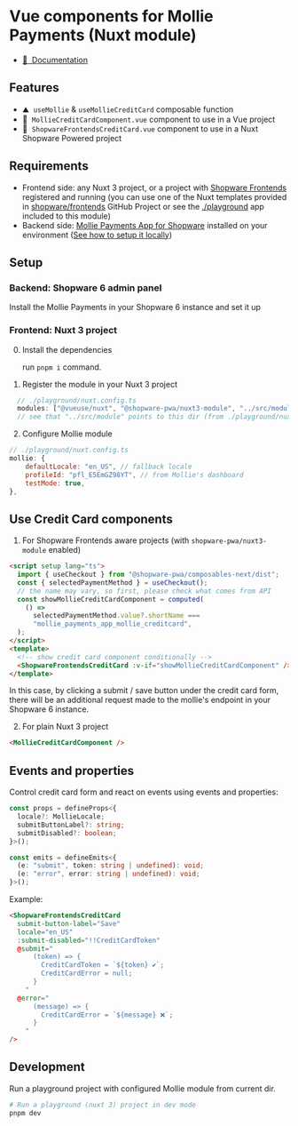 # Vue components for Mollie Payments (Nuxt module)

- [📖 &nbsp;Documentation](https://frontends.shopware.com)

## Features

<!-- Highlight some of the features your module provide here -->

- ⛰ &nbsp;`useMollie` & `useMollieCreditCard` composable function
- 🚠 &nbsp;`MollieCreditCardComponent.vue` component to use in a Vue project
- 🌲 &nbsp;`ShopwareFrontendsCreditCard.vue` component to use in a Nuxt Shopware Powered project

## Requirements

- Frontend side: any Nuxt 3 project, or a project with [Shopware Frontends](https://frontends.shopware.com/getting-started/templates.html) registered and running (you can use one of the Nuxt templates provided in [shopware/frontends](https://github.com/shopware/frontends/tree/main/templates) GitHub Project or see the [./playground](./playground/) app included to this module)
- Backend side: [Mollie Payments App for Shopware](https://store.shopware.com/en/molli23282346664f/mollie-payments-app-for-shopware.html) installed on your environment ([See how to setup it locally](https://boxblinkracer.com/blog/mollie-app-setup))

## Setup

### Backend: Shopware 6 admin panel

Install the Mollie Payments in your Shopware 6 instance and set it up

### Frontend: Nuxt 3 project

0. Install the dependencies

   run `pnpm i` command.

1. Register the module in your Nuxt 3 project

```js
  // ./playground/nuxt.config.ts
  modules: ["@vueuse/nuxt", "@shopware-pwa/nuxt3-module", "../src/module"],
  // see that "../src/module" points to this dir (from ./playground/nuxt.config.ts file)
```

2. Configure Mollie module

```js
// ./playground/nuxt.config.ts
mollie: {
    defaultLocale: "en_US", // fallback locale
    profileId: "pfl_E5EmGZ98YT", // from Mollie's dashboard
    testMode: true,
},
```

## Use Credit Card components

1. For Shopware Frontends aware projects (with `shopware-pwa/nuxt3-module` enabled)

```html
<script setup lang="ts">
  import { useCheckout } from "@shopware-pwa/composables-next/dist";
  const { selectedPaymentMethod } = useCheckout();
  // the name may vary, so first, please check what comes from API
  const showMollieCreditCardComponent = computed(
    () =>
      selectedPaymentMethod.value?.shortName ===
      "mollie_payments_app_mollie_creditcard",
  );
</script>
<template>
  <!-- show credit card component conditionally -->
  <ShopwareFrontendsCreditCard :v-if="showMollieCreditCardComponent" />
</template>
```

In this case, by clicking a submit / save button under the credit card form, there will be an additional request made to the mollie's endpoint in your Shopware 6 instance.

2. For plain Nuxt 3 project

```html
<MollieCreditCardComponent />
```

## Events and properties

Control credit card form and react on events using events and properties:

```ts
const props = defineProps<{
  locale?: MollieLocale;
  submitButtonLabel?: string;
  submitDisabled?: boolean;
}>();

const emits = defineEmits<{
  (e: "submit", token: string | undefined): void;
  (e: "error", error: string | undefined): void;
}>();
```

Example:

```html
<ShopwareFrontendsCreditCard
  submit-button-label="Save"
  locale="en_US"
  :submit-disabled="!!CreditCardToken"
  @submit="
      (token) => {
        CreditCardToken = `${token} ✔️`;
        CreditCardError = null;
      }
    "
  @error="
      (message) => {
        CreditCardError = `${message} ❌`;
      }
    "
/>
```

## Development

Run a playground project with configured Mollie module from current dir.

```bash
# Run a playground (nuxt 3) project in dev mode
pnpm dev
```
